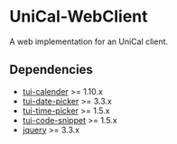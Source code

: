 # UniCal-WebClient
A web implementation for an UniCal client.

## Dependencies

* [tui-calender](https://github.com/nhnent/tui.calendar) >= 1.10.x
* [tui-date-picker](https://github.com/nhnent/tui.date-picker) >= 3.3.x
* [tui-time-picker](https://github.com/nhnent/tui.time-picker) >= 1.5.x
* [tui-code-snippet](https://github.com/nhnent/tui.code-snippet) >= 1.5.x
* [jquery](https://jquery.com/) >= 3.3.x
